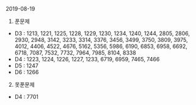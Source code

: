 2019-08-19

1. 푼문제 
 - D3 : 1213, 1221, 1225, 1228, 1229, 1230, 1234, 1240, 1244, 2805, 2806, 2930, 2948, 3142, 3233, 3314, 3376, 3456, 3499, 3750, 3809, 3975, 4012, 4406, 4522, 4676, 5162, 5356, 5986, 6190, 6853, 6958, 6692, 6718, 7087, 7532, 7732, 7964, 7985, 8104, 8338
 - D4 : 1223, 1224, 1226, 1227, 1233, 6719, 6959, 7465, 7466
 - D5 : 1247
 - D6 : 1266
2. 못푼문제 
 - D4 : 7701
